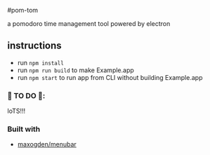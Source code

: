 #pom-tom

a pomodoro time management tool powered by electron

## instructions

- run `npm install`
- run `npm run build` to make Example.app
- run `npm start` to run app from CLI without building Example.app

### :construction: TO DO :construction::
loTS!!! 

### Built with

- [maxogden/menubar](https://github.com/maxogden/menubar)
